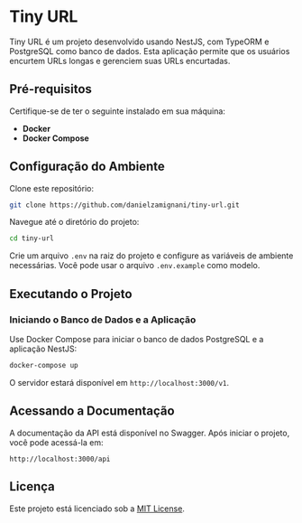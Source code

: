 # Tiny URL

Tiny URL é um projeto desenvolvido usando NestJS, com TypeORM e PostgreSQL como banco de dados. Esta aplicação permite que os usuários encurtem URLs longas e gerenciem suas URLs encurtadas.

## Pré-requisitos

Certifique-se de ter o seguinte instalado em sua máquina:

-   **Docker**
-   **Docker Compose**

## Configuração do Ambiente

Clone este repositório:

```bash
git clone https://github.com/danielzamignani/tiny-url.git
```

Navegue até o diretório do projeto:

```bash
cd tiny-url
```

Crie um arquivo `.env` na raiz do projeto e configure as variáveis de ambiente necessárias. Você pode usar o arquivo `.env.example` como modelo.

## Executando o Projeto

### Iniciando o Banco de Dados e a Aplicação

Use Docker Compose para iniciar o banco de dados PostgreSQL e a aplicação NestJS:

```bash
docker-compose up
```

O servidor estará disponível em `http://localhost:3000/v1`.

## Acessando a Documentação

A documentação da API está disponível no Swagger. Após iniciar o projeto, você pode acessá-la em:

```
http://localhost:3000/api
```

## Licença

Este projeto está licenciado sob a [MIT License](LICENSE).

